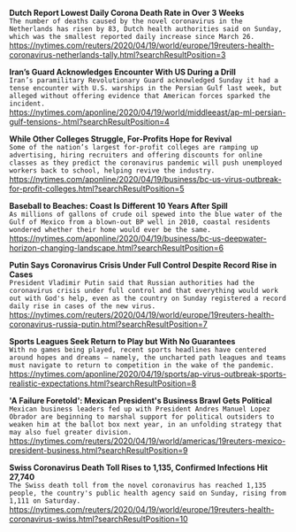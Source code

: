 **Dutch Report Lowest Daily Corona Death Rate in Over 3 Weeks**\
`The number of deaths caused by the novel coronavirus in the Netherlands has risen by 83, Dutch health authorities said on Sunday, which was the smallest reported daily increase since March 26.`\
https://nytimes.com/reuters/2020/04/19/world/europe/19reuters-health-coronavirus-netherlands-tally.html?searchResultPosition=3

**Iran’s Guard Acknowledges Encounter With US During a Drill**\
`Iran’s paramilitary Revolutionary Guard acknowledged Sunday it had a tense encounter with U.S. warships in the Persian Gulf last week, but alleged without offering evidence that American forces sparked the incident.`\
https://nytimes.com/aponline/2020/04/19/world/middleeast/ap-ml-persian-gulf-tensions-.html?searchResultPosition=4

**While Other Colleges Struggle, For-Profits Hope for Revival**\
`Some of the nation’s largest for-profit colleges are ramping up advertising, hiring recruiters and offering discounts for online classes as they predict the coronavirus pandemic will push unemployed workers back to school, helping revive the industry.`\
https://nytimes.com/aponline/2020/04/19/business/bc-us-virus-outbreak-for-profit-colleges.html?searchResultPosition=5

**Baseball to Beaches: Coast Is Different 10 Years After Spill**\
`As millions of gallons of crude oil spewed into the blue water of the Gulf of Mexico from a blown-out BP well in 2010, coastal residents wondered whether their home would ever be the same.`\
https://nytimes.com/aponline/2020/04/19/business/bc-us-deepwater-horizon-changing-landscape.html?searchResultPosition=6

**Putin Says Coronavirus Crisis Under Full Control Despite Record Rise in Cases**\
`President Vladimir Putin said that Russian authorities had the coronavirus crisis under full control and that everything would work out with God's help, even as the country on Sunday registered a record daily rise in cases of the new virus.`\
https://nytimes.com/reuters/2020/04/19/world/europe/19reuters-health-coronavirus-russia-putin.html?searchResultPosition=7

**Sports Leagues Seek Return to Play but With No Guarantees**\
`With no games being played, recent sports headlines have centered around hopes and dreams — namely, the uncharted path leagues and teams must navigate to return to competition in the wake of the pandemic.`\
https://nytimes.com/aponline/2020/04/19/sports/ap-virus-outbreak-sports-realistic-expectations.html?searchResultPosition=8

**'A Failure Foretold': Mexican President's Business Brawl Gets Political**\
`Mexican business leaders fed up with President Andres Manuel Lopez Obrador are beginning to marshal support for political outsiders to weaken him at the ballot box next year, in an unfolding strategy that may also fuel greater division.`\
https://nytimes.com/reuters/2020/04/19/world/americas/19reuters-mexico-president-business.html?searchResultPosition=9

**Swiss Coronavirus Death Toll Rises to 1,135, Confirmed Infections Hit 27,740**\
`The Swiss death toll from the novel coronavirus has reached 1,135 people, the country's public health agency said on Sunday, rising from 1,111 on Saturday.`\
https://nytimes.com/reuters/2020/04/19/world/europe/19reuters-health-coronavirus-swiss.html?searchResultPosition=10


